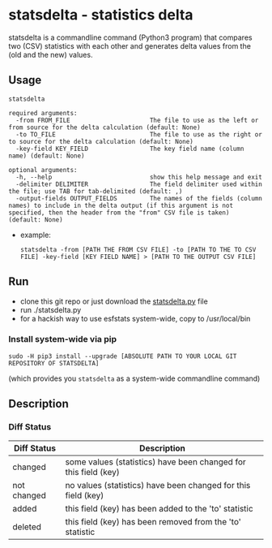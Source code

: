 # statsdelta - statistics delta

statsdelta is a commandline command (Python3 program) that compares two (CSV) statistics with each other and generates delta values from the (old and the new) values.

## Usage

```
statsdelta

required arguments:
  -from FROM_FILE                      The file to use as the left or from source for the delta calculation (default: None)
  -to TO_FILE                          The file to use as the right or to source for the delta calculation (default: None)
  -key-field KEY_FIELD                 The key field name (column name) (default: None)

optional arguments:
  -h, --help                           show this help message and exit
  -delimiter DELIMITER                 The field delimiter used within the file; use TAB for tab-delimited (default: ,)
  -output-fields OUTPUT_FIELDS         The names of the fields (column names) to include in the delta output (if this argument is not specified, then the header from the "from" CSV file is taken) (default: None)
```

* example:
    ```
    statsdelta -from [PATH THE FROM CSV FILE] -to [PATH TO THE TO CSV FILE] -key-field [KEY FIELD NAME] > [PATH TO THE OUTPUT CSV FILE]
    ```

## Run

* clone this git repo or just download the [statsdelta.py](statsdelta/statsdelta.py) file
* run ./statsdelta.py
* for a hackish way to use esfstats system-wide, copy to /usr/local/bin

### Install system-wide via pip

```
sudo -H pip3 install --upgrade [ABSOLUTE PATH TO YOUR LOCAL GIT REPOSITORY OF STATSDELTA]
```
(which provides you ```statsdelta``` as a system-wide commandline command)

## Description

### Diff Status

|Diff Status|Description|
|-----------|-----------|
|changed|some values (statistics) have been changed for this field (key)|
|not changed|no values (statistics) have been changed for this field (key)|
|added|this field (key) has been added to the 'to' statistic|
|deleted|this field (key) has been removed from the 'to' statistic|